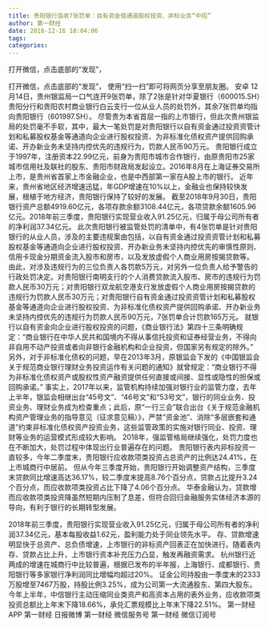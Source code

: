 ```yaml
---
title: 贵阳银行连收7张罚单：自有资金借通道股权投资、非标业务“中招”
author: 第一财经
date: 2018-12-16 18:04:06
tags: 
categories: 
---
```

打开微信，点击底部的“发现”，
<!-- more -->
打开微信，点击底部的“发现”，
使用“扫一扫”即可将网页分享至朋友圈。
安卓
12月14日，贵州银监局一口气连开9张罚单，除了2张是针对华夏银行（600015.SH）贵阳分行和贵阳农村商业银行白云支行一位从业人员的处罚外，其余7张罚单均指向贵阳银行（601997.SH）。
尽管贵为本省首屈一指的上市银行，但此次贵州银监局的处罚毫不手软，其中，最大一笔处罚是对贵阳银行以自有资金通过投资资管计划和私募股权基金等通道向企业进行股权投资、为非标准化债权资产提供回购承诺、开办新业务未坚持内控优先的违规行为，罚款人民币90万元。
贵阳银行成立于1997年，注册资本22.99亿元，前身为贵阳市城市合作银行，由原贵阳市25家城市信用社及联社的股东、贵阳市财政局发起设立。2016年8月在上海证券交易所上市，是贵州省首家上市金融企业，也是中西部第一家在A股上市的银行。
近年来，贵州省地区经济增速迅猛，年GDP增速在10%以上，金融业也保持较快发展，根植于地方经济，贵阳银行保持了较好的发展。
截至2018年9月30日，贵阳银行资产总额4919.60亿元，各项存款余额3108.44亿元，各项贷款余额1605.96亿元。2018年前三季度，贵阳银行实现营业收入91.25亿元，归属于母公司所有者的净利润37.34亿元。
此次贵阳银行被监管处罚的清单中，有4张罚单是针对贵阳银行的从业人员，涉及的主要违规案由包括，以自有资金通过投资资管计划和私募股权基金等通道向企业进行股权投资、开办新业务未坚持内控优先的审慎性原则、信用卡现金分期资金流入股市和房市，以及发放虚假个人商业用房按揭贷款等。
由此，对涉及违规行为的三位负责人各罚款5万元，对另外一位负责人给予警告的行政处罚决定。对贵阳银行南明支行的个人消费贷款流入股市、房市的违规行为罚款人民币30万元；对贵阳银行双龙航空港支行发放虚假个人商业用房按揭贷款的违规行为罚款人民币30万元；对贵阳银行自有资金通过投资资管计划和私募股权基金等通道向企业进行股权投资、为非标准化债权资产提供回购承诺、开办新业务未坚持内控优先的违规行为罚款人民币90万元，7张罚单合计罚款165万元。
就银行以自有资金向企业进行股权投资的问题，《商业银行法》第四十三条明确规定：“商业银行在中华人民共和国境内不得从事信托投资和证券经营业务，不得向非自用不动产投资或者向非银行金融机构和企业投资，但国家另有规定的除外。”
另外，对于非标准化债权的问题，早在2013年3月，原银监会下发的《中国银监会关于规范商业银行理财业务投资运作有关问题的通知》就曾规定：“商业银行不得为非标准化债权资产或股权性资产融资提供任何直接或间接、显性或隐性的担保或回购承诺。”
事实上，2017年以来，监管机构持续加强对银行业的监管力度，去年上半年，银监会相继出台“45号文”、“46号文”和“53号文”，银行的同业业务、投资业务、理财业务成为检查重点；此后，原“一行三会”联合出台《关于规范金融机构资产管理业务的指导意见（征求意见稿）》，严禁“资金池”、消除“多层嵌套和通道”约束非标准化债权资产投资业务，这些监管政策的实施对银行同业、投资、理财等业务的运营模式形成较大影响。
2018年，强监管格局继续强化，处罚力度也在不断加大，处罚过程中体现出行业普遍存在的问题。
贵阳银行表内非标投资一直较多，今年二季度末，贵阳银行应收款项类投资占总资产的比例达24.41%，在上市城商行中居前。
但从今年三季度开始，贵阳银行开始调整资产结构，三季度末贷款同比增速高达36.17%，较二季度末提高8.76个百分点，贷款占比提升3.24个百分点，而应收款项类投资占比下降了4.06个百分点。
华泰金融认为，贷款增而应收款项类投资降虽然短期内压制了息差，但符合回归金融服务实体经济本源的导向，有利于银行的长期转型发展。
 
 
2018年前三季度，贵阳银行实现营业收入91.25亿元，归属于母公司所有者的净利润37.34亿元，基本每股收益1.62元，盈利能力处于同业领先水平。
存、贷款增速明显快于总资产、总负债增速，上市银行的非标资产回表正在加快进行。随着表内存、贷款占比上升，上市银行资本补充压力凸显，触发再融资需求。
杭州银行近两成的增速在城商行中比较普遍，根据已发布的半年报，上海银行、成都银行、贵阳银行等多家银行净利润同比增幅均超过20%。
证金公司持股由一季度末的2333万股增至7467万股，持股比例3.25%，成为公司第一大流通股东、第四大股东。
今年上半年，中信银行主动压缩同业类资产和高资本占用的表外业务，应收款项类投资总额比上年末下降18.66%，承兑汇票规模比上年末下降22.51%。
第一财经
APP
第一财经
日报微博
第一财经
微信服务号
第一财经
微信订阅号
